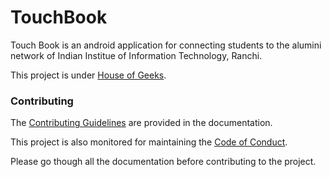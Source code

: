 # TouchBook

Touch Book is an android application for connecting students to 
the alumini network of Indian Institue of Information Technology,
Ranchi.

This project is under [House of Geeks](houseofgeeks.netlify.app).

### Contributing

The [Contributing Guidelines](.github/CONTRIBUTING.md) are provided in the documentation.

This project is also monitored for maintaining the 
[Code of Conduct](.github/CODE_OF_CONDUCT.md).

Please go though all the documentation before contributing to the project.
